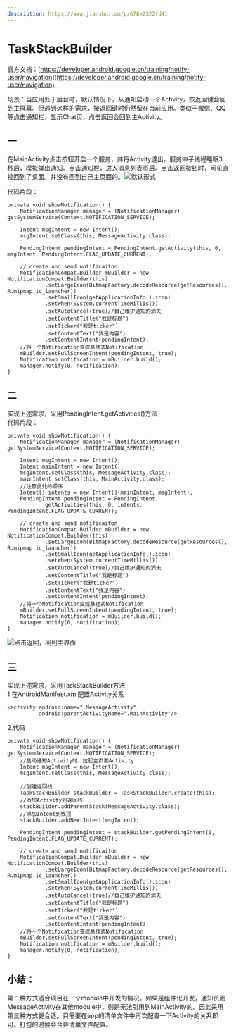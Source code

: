 ```yaml
---
description: https://www.jianshu.com/p/678e2322fd41
---
```


# TaskStackBuilder

官方文档：[https://developer.android.google.cn/training/notify-user/navigation](https://developer.android.google.cn/training/notify-user/navigation)

场景：当应用处于后台时，默认情况下，从通知启动一个Activity，按返回键会回到主屏幕。但遇到这样的需求，按返回键时仍然留在当前应用。类似于微信、QQ等点击通知栏，显示Chat页，点击返回会回到主Activity。

## 一

在MainActivity点击按钮开启一个服务，并将Activity退出。服务中子线程睡眠3秒后，模拟弹出通知。点击通知栏，进入消息列表页后。点击返回按钮时，可见直接回到了桌面。并没有回到自己主页面的。![](https://upload-images.jianshu.io/upload\_images/93730-62f49dd3036eb0c5.gif?imageMogr2/auto-orient/strip|imageView2/2/w/327/format/webp)默认形式

代码片段：

```
private void showNotification() {
    NotificationManager manager = (NotificationManager) getSystemService(Context.NOTIFICATION_SERVICE);

    Intent msgIntent = new Intent();
    msgIntent.setClass(this, MessageActivity.class);

    PendingIntent pendingIntent = PendingIntent.getActivity(this, 0, msgIntent, PendingIntent.FLAG_UPDATE_CURRENT);

    // create and send notificaiton
    NotificationCompat.Builder mBuilder = new NotificationCompat.Builder(this)
            .setLargeIcon(BitmapFactory.decodeResource(getResources(), R.mipmap.ic_launcher))
            .setSmallIcon(getApplicationInfo().icon)
            .setWhen(System.currentTimeMillis())
            .setAutoCancel(true)//自己维护通知的消失
            .setContentTitle("我是标题")
            .setTicker("我是ticker")
            .setContentText("我是内容")
            .setContentIntent(pendingIntent);
    //将一个Notification变成悬挂式Notification
    mBuilder.setFullScreenIntent(pendingIntent, true);
    Notification notification = mBuilder.build();
    manager.notify(0, notification);
}
```

## 二

实现上述需求，采用PendingIntent.getActivities()方法\
&#x20;代码片段：

```
private void showNotification() {
    NotificationManager manager = (NotificationManager) getSystemService(Context.NOTIFICATION_SERVICE);

    Intent msgIntent = new Intent();
    Intent mainIntent = new Intent();
    msgIntent.setClass(this, MessageActivity.class);
    mainIntent.setClass(this, MainActivity.class);
    //注意此处的顺序
    Intent[] intents = new Intent[]{mainIntent, msgIntent};
    PendingIntent pendingIntent = PendingIntent.
            getActivities(this, 0, intents, PendingIntent.FLAG_UPDATE_CURRENT);

    // create and send notificaiton
    NotificationCompat.Builder mBuilder = new NotificationCompat.Builder(this)
            .setLargeIcon(BitmapFactory.decodeResource(getResources(), R.mipmap.ic_launcher))
            .setSmallIcon(getApplicationInfo().icon)
            .setWhen(System.currentTimeMillis())
            .setAutoCancel(true)//自己维护通知的消失
            .setContentTitle("我是标题")
            .setTicker("我是ticker")
            .setContentText("我是内容")
            .setContentIntent(pendingIntent);
    //将一个Notification变成悬挂式Notification
    mBuilder.setFullScreenIntent(pendingIntent, true);
    Notification notification = mBuilder.build();
    manager.notify(0, notification);
}
```

![](https://upload-images.jianshu.io/upload\_images/93730-c7ef60ab63799176.gif?imageMogr2/auto-orient/strip|imageView2/2/w/327/format/webp)点击返回，回到主界面

## 三

实现上述需求，采用TaskStackBuilder方法\
&#x20;1.在AndroidManifest.xml配置Activity关系

```
<activity android:name=".MessageActivity"
          android:parentActivityName=".MainActivity"/>
```

2.代码

```
private void showNotification() {
    NotificationManager manager = (NotificationManager) getSystemService(Context.NOTIFICATION_SERVICE);
    //启动通知Activity时，拉起主页面Activity
    Intent msgIntent = new Intent();
    msgIntent.setClass(this, MessageActivity.class);

    //创建返回栈
    TaskStackBuilder stackBuilder = TaskStackBuilder.create(this);
    //添加Activity到返回栈
    stackBuilder.addParentStack(MessageActivity.class);
    //添加Intent到栈顶
    stackBuilder.addNextIntent(msgIntent);

    PendingIntent pendingIntent = stackBuilder.getPendingIntent(0, PendingIntent.FLAG_UPDATE_CURRENT);

    // create and send notificaiton
    NotificationCompat.Builder mBuilder = new NotificationCompat.Builder(this)
            .setLargeIcon(BitmapFactory.decodeResource(getResources(), R.mipmap.ic_launcher))
            .setSmallIcon(getApplicationInfo().icon)
            .setWhen(System.currentTimeMillis())
            .setAutoCancel(true)//自己维护通知的消失
            .setContentTitle("我是标题")
            .setTicker("我是ticker")
            .setContentText("我是内容")
            .setContentIntent(pendingIntent);
    //将一个Notification变成悬挂式Notification
    mBuilder.setFullScreenIntent(pendingIntent, true);
    Notification notification = mBuilder.build();
    manager.notify(0, notification);
}
```

## 小结：

第二种方式适合项目在一个module中开发的情况。如果是组件化开发，通知页面MessageActivity在其他module中，则是无法引用到MainActivity的。因此采用第三种方式更合适。只需要在app的清单文件中再次配置一下Activity的关系即可。打包的时候会合并清单文件配置。

##
